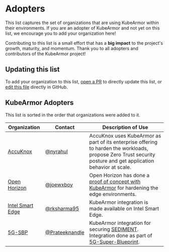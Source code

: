# Adopters

This list captures the set of organizations that are using KubeArmor within their environments. If
you are an adopter of KubeArmor and not yet on this list, we encourage you to add your organization
here!

Contributing to this list is a small effort that has a **big impact** to the project's growth,
maturity, and momentum. Thank you to all adopters and contributors of the KubeArmor project!

## Updating this list

To add your organization to this list, [open a PR](https://github.com/kubearmor/kubearmor/pulls)
to directly update this list, or [edit this file](https://github.com/kubearmor/kubearmor/edit/main/ADOPTERS.md)
directly in GitHub.

## KubeArmor Adopters

This list is sorted in the order that organizations were added to it.

|  Organization | Contact | Description of Use |
| ------------- | ------- | ------------------ |
| [AccuKnox](https://www.accuknox.com) | [@nyrahul](https://github.com/nyrahul/) | AccuKnox uses KubeArmor as part of its enterprise offering to harden the workloads, propose Zero Trust security posture and get application behavior at scale. |
| [Open Horizon](https://open-horizon.github.io/) | [@joewxboy](https://github.com/joewxboy) | Open Horizon has done a [proof of concept with KubeArmor](https://open-horizon.github.io/docs/kubearmor-integration/docs/README/) for hardening the edge environments. |
| [Intel Smart Edge](https://networkbuilders.intel.com/commercial-applications/accuknox) | [@rksharma95](https://github.com/rksharma95) | KubeArmor integration is made available on Intel Smart Edge. |
| [5G-SBP](https://wiki.lfnetworking.org/pages/viewpage.action?pageId=82905466) | [@Prateeknandle](https://github.com/Prateeknandle) | KubeArmor integration for securing [SEDIMENT](https://sediment-lfproject.github.io/). Integration done as part of [5G-Super-Blueprint](https://github.com/5G-Super-Blue-Print/KubeArmor-SEDIMENT-Demo). |
